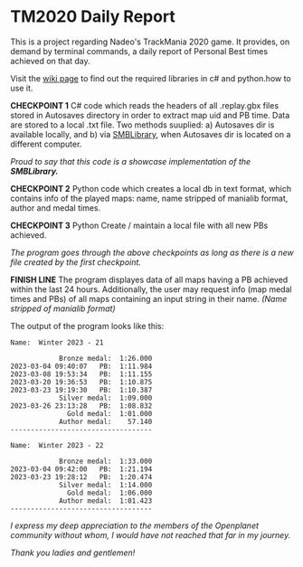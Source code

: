 # TM2020 Daily Report

This is a project regarding Nadeo's TrackMania 2020 game. It provides, on demand by terminal commands, a daily report of Personal Best times achieved on that day.

Visit the [wiki page](https://github.com/cinephos/TM2020-Daily-Report/wiki) to find out the required libraries in c# and python.how to use it.

**CHECKPOINT 1** C# code which reads the headers of all .replay.gbx files stored in Autosaves directory in order to extract map uid and PB time. Data are stored to a local .txt file. Two methods suuplied: a) Autosaves dir is available locally, and b) via [SMBLibrary](https://github.com/TalAloni/SMBLibrary), when Autosaves dir is located on a different computer.

_Proud to say that this code is a showcase implementation of the_ ***SMBLibrary.***

**CHECKPOINT 2** Python code which creates a local db in text format, which contains info of the played maps: name, name stripped of manialib format, author and medal times.

**CHECKPOINT 3** Python Create / maintain a local file with all new PBs achieved.

_The program goes through the above checkpoints as long as there is a new file created by the first checkpoint._

**FINISH LINE** The program displayes data of all maps having a PB achieved within the last 24 hours. Additionally, the user may request info (map medal times and PBs) of all maps containing an input string in their name. _(Name stripped of manialib format)_

The output of the program looks like this:

```
Name:  Winter 2023 - 21
 
            Bronze medal:  1:26.000
2023-03-04 09:40:07   PB:  1:11.984
2023-03-08 19:53:34   PB:  1:11.155
2023-03-20 19:36:53   PB:  1:10.875
2023-03-23 19:19:30   PB:  1:10.387
            Silver medal:  1:09.000
2023-03-26 23:13:28   PB:  1:08.832
              Gold medal:  1:01.000
            Author medal:    57.140
-----------------------------------
 
Name:  Winter 2023 - 22
 
            Bronze medal:  1:33.000
2023-03-04 09:42:00   PB:  1:21.194
2023-03-23 19:28:12   PB:  1:20.474
            Silver medal:  1:14.000
              Gold medal:  1:06.000
            Author medal:  1:01.423
-----------------------------------
```

_I express my deep appreciation to the members of the Openplanet community without whom, I would have not reached that far in my journey._

_Thank you ladies and gentlemen!_

